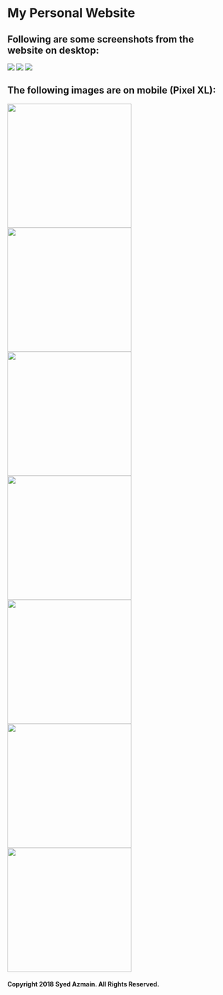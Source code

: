 # My Personal Website
## Following are some screenshots from the website on desktop:
![](/images/page1.PNG)
![](/images/page2.PNG)
![](/images/page3.PNG)

## The following images are on mobile (Pixel XL):
<img src='/images/mpage1.png' width=280/> <img src='/images/mpage2.png' width=280/> <img src='/images/mpage3.png' width=280/> <img src='/images/mpage4.png' width=280/> <img src='/images/mpage5.png' width=280/> <img src='/images/mpage6.png' width=280/> <img src='/images/mpage7.png' width=280/>
#### Copyright 2018 Syed Azmain. All Rights Reserved.
